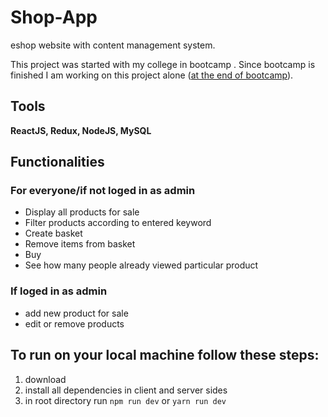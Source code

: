 # Shop-App

eshop website with content management system.

This project was started with my college in bootcamp . Since bootcamp is finished I am working on this project alone ([at the end of bootcamp](https://github.com/Zmagis/shop)).

## Tools

**ReactJS, Redux, NodeJS, MySQL**

## Functionalities

### For everyone/if not loged in as admin

- Display all products for sale
- Filter products according to entered keyword
- Create basket
- Remove items from basket
- Buy
- See how many people already viewed particular product

### If loged in as admin

- add new product for sale
- edit or remove products

## To run on your local machine follow these steps:

1. download
2. install all dependencies in client and server sides
3. in root directory run `npm run dev` or `yarn run dev`
